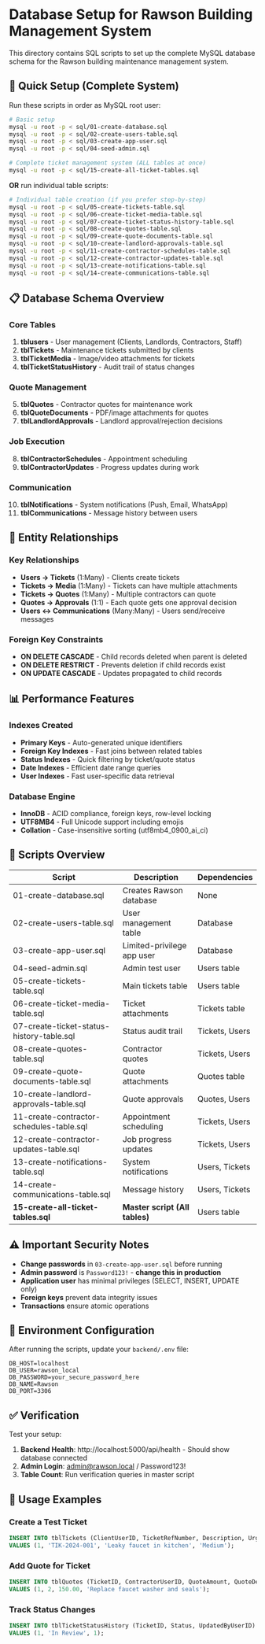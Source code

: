# Database Setup for Rawson Building Management System

This directory contains SQL scripts to set up the complete MySQL database schema for the Rawson building maintenance management system.

## 🚀 Quick Setup (Complete System)

Run these scripts in order as MySQL root user:

```bash
# Basic setup
mysql -u root -p < sql/01-create-database.sql
mysql -u root -p < sql/02-create-users-table.sql
mysql -u root -p < sql/03-create-app-user.sql
mysql -u root -p < sql/04-seed-admin.sql

# Complete ticket management system (ALL tables at once)
mysql -u root -p < sql/15-create-all-ticket-tables.sql
```

**OR** run individual table scripts:
```bash
# Individual table creation (if you prefer step-by-step)
mysql -u root -p < sql/05-create-tickets-table.sql
mysql -u root -p < sql/06-create-ticket-media-table.sql
mysql -u root -p < sql/07-create-ticket-status-history-table.sql
mysql -u root -p < sql/08-create-quotes-table.sql
mysql -u root -p < sql/09-create-quote-documents-table.sql
mysql -u root -p < sql/10-create-landlord-approvals-table.sql
mysql -u root -p < sql/11-create-contractor-schedules-table.sql
mysql -u root -p < sql/12-create-contractor-updates-table.sql
mysql -u root -p < sql/13-create-notifications-table.sql
mysql -u root -p < sql/14-create-communications-table.sql
```

## 📋 Database Schema Overview

### Core Tables
1. **tblusers** - User management (Clients, Landlords, Contractors, Staff)
2. **tblTickets** - Maintenance tickets submitted by clients
3. **tblTicketMedia** - Image/video attachments for tickets
4. **tblTicketStatusHistory** - Audit trail of status changes

### Quote Management
5. **tblQuotes** - Contractor quotes for maintenance work
6. **tblQuoteDocuments** - PDF/image attachments for quotes
7. **tblLandlordApprovals** - Landlord approval/rejection decisions

### Job Execution
8. **tblContractorSchedules** - Appointment scheduling
9. **tblContractorUpdates** - Progress updates during work

### Communication
10. **tblNotifications** - System notifications (Push, Email, WhatsApp)
11. **tblCommunications** - Message history between users

## 🔗 Entity Relationships

### Key Relationships
- **Users → Tickets** (1:Many) - Clients create tickets
- **Tickets → Media** (1:Many) - Tickets can have multiple attachments
- **Tickets → Quotes** (1:Many) - Multiple contractors can quote
- **Quotes → Approvals** (1:1) - Each quote gets one approval decision
- **Users ↔ Communications** (Many:Many) - Users send/receive messages

### Foreign Key Constraints
- **ON DELETE CASCADE** - Child records deleted when parent is deleted
- **ON DELETE RESTRICT** - Prevents deletion if child records exist
- **ON UPDATE CASCADE** - Updates propagated to child records

## 📊 Performance Features

### Indexes Created
- **Primary Keys** - Auto-generated unique identifiers
- **Foreign Key Indexes** - Fast joins between related tables
- **Status Indexes** - Quick filtering by ticket/quote status
- **Date Indexes** - Efficient date range queries
- **User Indexes** - Fast user-specific data retrieval

### Database Engine
- **InnoDB** - ACID compliance, foreign keys, row-level locking
- **UTF8MB4** - Full Unicode support including emojis
- **Collation** - Case-insensitive sorting (utf8mb4_0900_ai_ci)

## 🔧 Scripts Overview

| Script | Description | Dependencies |
|--------|-------------|-------------|
| 01-create-database.sql | Creates Rawson database | None |
| 02-create-users-table.sql | User management table | Database |
| 03-create-app-user.sql | Limited-privilege app user | Database |
| 04-seed-admin.sql | Admin test user | Users table |
| 05-create-tickets-table.sql | Main tickets table | Users table |
| 06-create-ticket-media-table.sql | Ticket attachments | Tickets table |
| 07-create-ticket-status-history-table.sql | Status audit trail | Tickets, Users |
| 08-create-quotes-table.sql | Contractor quotes | Tickets, Users |
| 09-create-quote-documents-table.sql | Quote attachments | Quotes table |
| 10-create-landlord-approvals-table.sql | Quote approvals | Quotes, Users |
| 11-create-contractor-schedules-table.sql | Appointment scheduling | Tickets, Users |
| 12-create-contractor-updates-table.sql | Job progress updates | Tickets, Users |
| 13-create-notifications-table.sql | System notifications | Users, Tickets |
| 14-create-communications-table.sql | Message history | Users, Tickets |
| **15-create-all-ticket-tables.sql** | **Master script (All tables)** | Users table |

## ⚠️ Important Security Notes

- **Change passwords** in `03-create-app-user.sql` before running
- **Admin password** is `Password123!` - **change this in production**
- **Application user** has minimal privileges (SELECT, INSERT, UPDATE only)
- **Foreign keys** prevent data integrity issues
- **Transactions** ensure atomic operations

## 🔧 Environment Configuration

After running the scripts, update your `backend/.env` file:

```env
DB_HOST=localhost
DB_USER=rawson_local
DB_PASSWORD=your_secure_password_here
DB_NAME=Rawson
DB_PORT=3306
```

## ✅ Verification

Test your setup:
1. **Backend Health**: http://localhost:5000/api/health - Should show database connected
2. **Admin Login**: admin@rawson.local / Password123!
3. **Table Count**: Run verification queries in master script

## 🎯 Usage Examples

### Create a Test Ticket
```sql
INSERT INTO tblTickets (ClientUserID, TicketRefNumber, Description, UrgencyLevel) 
VALUES (1, 'TIK-2024-001', 'Leaky faucet in kitchen', 'Medium');
```

### Add Quote for Ticket
```sql
INSERT INTO tblQuotes (TicketID, ContractorUserID, QuoteAmount, QuoteDescription) 
VALUES (1, 2, 150.00, 'Replace faucet washer and seals');
```

### Track Status Changes
```sql
INSERT INTO tblTicketStatusHistory (TicketID, Status, UpdatedByUserID) 
VALUES (1, 'In Review', 1);
```
